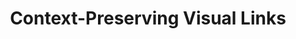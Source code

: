 ---
layout: publication
title: "Context-Preserving Visual Links"
key: 2011_infovis_context-preserving-visual-links
permalink: /publications/2011_infovis_context-preserving-visual-links/
type: paper


shortname: LineUp
image: /assets/images/papers/2011_infovis_context-preserving-visual-links.png

authors:
- Markus Steinberger
- Manuela Waldner
- streit
- lex
- schmalstieg

journal: IEEE Transactions on Visualization and Computer Graphics (InfoVis '11), 17(12), pp. 2249-2258
year: 2011
award: IEEE InfoVis 2011 Best Paper Award


doi: 10.1109/TVCG.2011.183
# use publisher only if no doi is available
publisher: 

non-caleydo-paper: true

project: 

video: 
preview-video: 

pdf: 2011_infovis_context-preserving-visual-links.pdf
bibtex: 2011_infovis_context-preserving-visual-links.bib

---